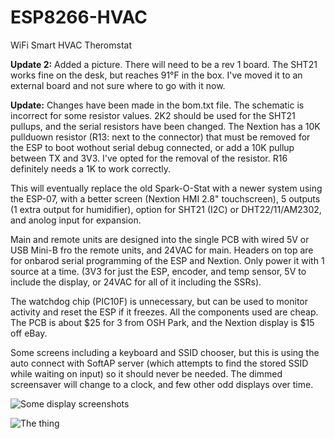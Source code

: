 # ESP8266-HVAC
WiFi Smart HVAC Theromstat  

<b>Update 2:</b> Added a picture.  There will need to be a rev 1 board.  The SHT21 works fine on the desk, but reaches 91°F in the box.  I've moved it to an external board and not sure where to go with it now.  

<b>Update:</b>  Changes have been made in the bom.txt file.  The schematic is incorrect for some resistor values.  2K2 should be used for the SHT21 pullups, and the serial resistors have been changed.  The Nextion has a 10K pullduown resistor (R13: next to the connector) that must be removed for the ESP to boot wothout serial debug connected, or add a 10K pullup between TX and 3V3.  I've opted for the removal of the resistor.  R16 definitely needs a 1K to work correctly.  

This will eventually replace the old Spark-O-Stat with a newer system using the ESP-07, with a better screen (Nextion HMI 2.8" touchscreen), 5 outputs (1 extra output for humidifier), option for SHT21 (I2C) or DHT22/11/AM2302, and anolog input for expansion.

Main and remote units are designed into the single PCB with wired 5V or USB Mini-B fro the remote units, and 24VAC for main.  Headers on top are for onbarod serial programming of the ESP and Nextion.  Only power it with 1 source at a time. (3V3 for just the ESP, encoder, and temp sensor, 5V to include the display, or 24VAC for all of it including the SSRs).

The watchdog chip (PIC10F) is unnecessary, but can be used to monitor activity and reset the ESP if it freezes.  All the components used are cheap.  The PCB is about $25 for 3 from OSH Park, and the Nextion display is $15 off eBay.

Some screens including a keyboard and SSID chooser, but this is using the auto connect with SoftAP server (which attempts to find the stored SSID while waiting on input) so it should never be needed.  The dimmed screensaver will change to a clock, and few other odd displays over time.  

![Some display screenshots](http://www.curioustech.net/images/hvacscreens.png)

![The thing](http://www.curioustech.net/images/esphvac2.jpg)
